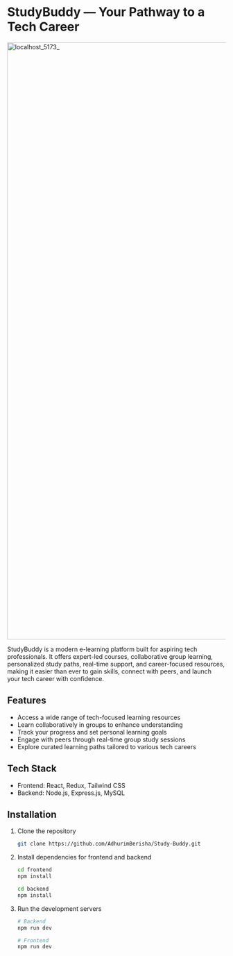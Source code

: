 # StudyBuddy — Your Pathway to a Tech Career

<img width="2560" height="1376" alt="localhost_5173_" src="https://github.com/user-attachments/assets/25c0d4ab-f0a8-41da-890d-e312dbcef347" />

StudyBuddy is a modern e-learning platform built for aspiring tech professionals. It offers expert-led courses, collaborative group learning, personalized study paths, real-time support, and career-focused resources, making it easier than ever to gain skills, connect with peers, and launch your tech career with confidence.

## Features

- Access a wide range of tech-focused learning resources
- Learn collaboratively in groups to enhance understanding
- Track your progress and set personal learning goals
- Engage with peers through real-time group study sessions
- Explore curated learning paths tailored to various tech careers

## Tech Stack

- Frontend: React, Redux, Tailwind CSS
- Backend: Node.js, Express.js, MySQL

## Installation

1. Clone the repository

   ```bash
   git clone https://github.com/AdhurimBerisha/Study-Buddy.git
   ```

2. Install dependencies for frontend and backend

   ```bash
   cd frontend
   npm install

   cd backend
   npm install
   ```

3. Run the development servers

   ```bash
   # Backend
   npm run dev

   # Frontend
   npm run dev
   ```
